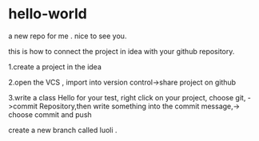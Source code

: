# hello-world
a new repo for me . nice to see
 you.
 
 this is how to connect the project in 
 idea with your github repository.
 
 1.create a project in the idea
 
 2.open the VCS , import into
 version control->share project
 on github
 
 3.write a class Hello for your test,
 right click on your project,
 choose git, ->commit Repository,then
 write something into the commit message,->
 choose commit and push

create a new branch called luoli  .